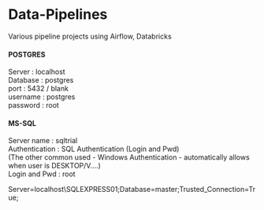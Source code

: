 # Data-Pipelines
Various pipeline projects using Airflow, Databricks


#### POSTGRES
Server : localhost  
Database : postgres  
port : 5432 / blank  
username : postgres  
password : root  

#### MS-SQL   
Server name : sqltrial  
Authentication : SQL Authentication (Login and Pwd)  
(The other common used - Windows Authentication - automatically allows when user is DESKTOP/V....)  
Login and Pwd : root

Server=localhost\SQLEXPRESS01;Database=master;Trusted_Connection=True;
